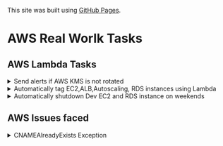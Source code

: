 This site was built using [GitHub Pages](https://pages.github.com/).
# AWS Real Worlk Tasks
## AWS Lambda Tasks
<details><summary>Send alerts if AWS KMS is not rotated</summary>

  ```css
  Fetch all AWS KMS keys and if KMS is not rotated in 90 days and emails using SES, this should
  be impletented by scheduling lambda function
  ```
</details>
<details><summary>Automatically tag EC2,ALB,Autoscaling, RDS instances using Lambda</summary>

  ```css
  Keep common tags in s3 bucket, trigger lambda function when EC2,ALB,Auto Scaling,RDS 
  resources are created and tag them automatically
  ```
</details>
<details><summary>Automatically shutdown Dev EC2 and RDS instance on weekends</summary>

  ```css
  Group EC2 and RDS by taging appropriately and stop them weekends and start them on weekdays
  ```
</details>

## AWS Issues faced
<details><summary>CNAMEAlreadyExists Exception</summary>
  ```css
   Read the following link about the issues
   https://aws.amazon.com/premiumsupport/knowledge-center/resolve-cnamealreadyexists-error/
  ```
</details>
